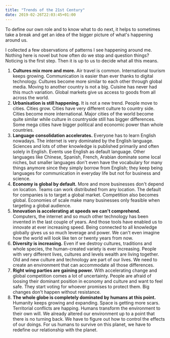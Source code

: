 ```yaml
---
title: "Trends of the 21st Century"
date: 2019-02-26T22:03:45+01:00
---
```


To define our own role and to know what to do next, it helps to sometimes take a break and get an idea of the bigger picture of what's happening around us.<!--more-->

I collected a few observations of patterns I see happening around me. Nothing here is novel but how often do we stop and question things? Noticing is the first step. Then it is up to us to decide what all this means.

1. **Cultures mix more and more.**
Air travel is common. International tourism keeps growing. Communication is easier than ever thanks to digital technology. Cultures become more similar to each other through global media. Moving to another country is not a big. Cuisine has never had this much variation. Global markets give us access to goods from all across the world.
2. **Urbanisation is still happening.** It is not a new trend. People move to cities. Cities grow. Cities have very different culture to country side. Cities become more international. Major cities of the world become quite similar while culture in countryside still has bigger differences. Some mega cities have bigger political and economic power than whole countries.
3. **Language consolidation accelerates.** Everyone has to learn English nowadays. The internet is very dominated by the English language. Sciences and lots of other knowledge is published primarily and often solely in English. Events use English as default language. Other languages like Chinese, Spanish, French, Arabian dominate some local niches, but smaller languages don't even have the vocabulary for many things anymore since they simply borrow from English; they keep being languages for communication in everyday life but not for business and science.
4. **Economy is global by default.** More and more businesses don't depend on location. Teams can work distributed from any location. The default for companies is to target a global market. Competition also becomes global. Economies of scale make many businesses only feasible when targeting a global audience.
5. **Innovation is accelerating at speeds we can't comprehend.** Computers, the internet and so much other technology has been invented in the last couple of years. And those tools have enabled us to innovate at ever increasing speed. Being connected to all knowledge globally gives us so much leverage and power. We can't even imagine how the world will look like ten or twenty years from now.
6. **Diversity is increasing.** Even if we destroy cultures, traditions and whole species, the human-created variety is ever increasing. People with very different lives, cultures and levels wealth are living together. Old and new culture and technology are part of our lives. We need to create an environment that can accommodate all those differences.
7. **Right wing parties are gaining power.** With accelerating change and global competition comes a lot of uncertainty. People are afraid of loosing their dominant position in economy and culture and want to feel safe. They start voting for whoever promises to protect them. Big changes don't happen without resistance.
8. **The whole globe is completely dominated by humans at this point.** Humanity keeps growing and expanding. Space is getting more scars. Territorial conflicts are happing. Humans transform the environment to their own will. We already altered our environment up to a point that there is no turning back. We have to figure out how to control the effects of our doings. For us humans to survive on this planet, we have to redefine our relationship with the planet.
